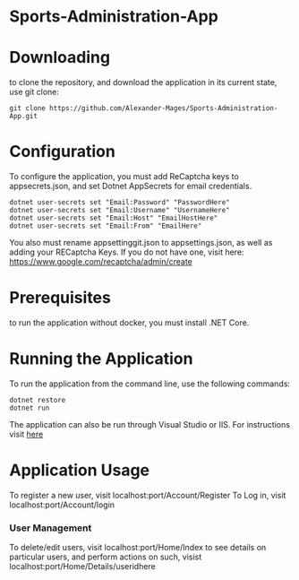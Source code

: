 # Sports-Administration-App
# Downloading
to clone the repository, and download the application in its current state, use git clone:
```
git clone https://github.com/Alexander-Mages/Sports-Administration-App.git
```
# Configuration
To configure the application, you must add ReCaptcha keys to appsecrets.json, and set Dotnet AppSecrets for email credentials.
```
dotnet user-secrets set "Email:Password" "PasswordHere"
dotnet user-secrets set "Email:Username" "UsernameHere"
dotnet user-secrets set "Email:Host" "EmailHostHere"
dotnet user-secrets set "Email:From" "EmailHere"
```
You also must rename appsettinggit.json to appsettings.json, as well as adding your RECaptcha Keys. If you do not have one, visit here: https://www.google.com/recaptcha/admin/create
# Prerequisites
to run the application without docker, you must install .NET Core.

# Running the Application
To run the application from the command line, use the following commands:
```
dotnet restore
dotnet run
```
The application can also be run through Visual Studio or IIS. For instructions visit 
<a href="https://docs.microsoft.com/en-us/visualstudio/get-started/csharp/run-program?view=vs-2019#:~:text=To%20start%20the%20program%2C%20press,If%20that%20succeeds%2C%20great!">here</a>

# Application Usage
To register a new user, visit localhost:port/Account/Register
To Log in, visit localhost:port/Account/login
### User Management
To delete/edit users, visit localhost:port/Home/Index
to see details on particular users, and perform actions on such, visist localhost:port/Home/Details/useridhere
